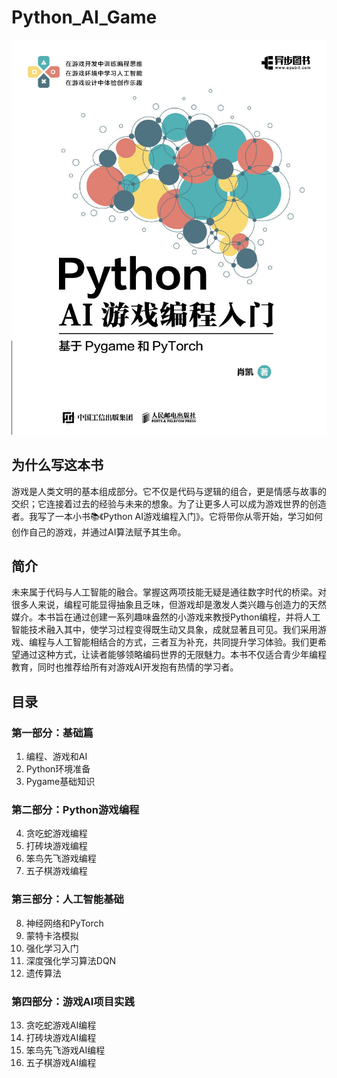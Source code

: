 # Python_AI_Game

![alt text](images/cover.jpg)

## 为什么写这本书
游戏是人类文明的基本组成部分。它不仅是代码与逻辑的组合，更是情感与故事的交织；它连接着过去的经验与未来的想象。为了让更多人可以成为游戏世界的创造者。我写了一本小书📚《Python AI游戏编程入门》。它将带你从零开始，学习如何创作自己的游戏，并通过AI算法赋予其生命。


## 简介
未来属于代码与人工智能的融合。掌握这两项技能无疑是通往数字时代的桥梁。对很多人来说，编程可能显得抽象且乏味，但游戏却是激发人类兴趣与创造力的天然媒介。本书旨在通过创建一系列趣味盎然的小游戏来教授Python编程，并将人工智能技术融入其中，使学习过程变得既生动又具象，成就显著且可见。我们采用游戏、编程与人工智能相结合的方式，三者互为补充，共同提升学习体验。我们更希望通过这种方式，让读者能够领略编码世界的无限魅力。本书不仅适合青少年编程教育，同时也推荐给所有对游戏AI开发抱有热情的学习者。

## 目录
### 第一部分：基础篇

1. 编程、游戏和AI
2. Python环境准备 
3. Pygame基础知识

### 第二部分：Python游戏编程 

4. 贪吃蛇游戏编程
5. 打砖块游戏编程
6. 笨鸟先飞游戏编程
7. 五子棋游戏编程

### 第三部分：人工智能基础

8. 神经网络和PyTorch
9. 蒙特卡洛模拟
10. 强化学习入门  
11. 深度强化学习算法DQN
12. 遗传算法 

### 第四部分：游戏AI项目实践

13.  贪吃蛇游戏AI编程
14.  打砖块游戏AI编程
15.  笨鸟先飞游戏AI编程
16.  五子棋游戏AI编程


